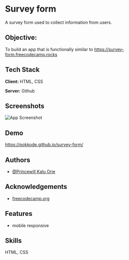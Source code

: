 # Survey form

A survey form used to collect information from users.

## Objective:

To build an app that is functionally similar to https://survey-form.freecodecamp.rocks

## Tech Stack

**Client:** HTML, CSS

**Server:** Github

## Screenshots

![App Screenshot](https://i.postimg.cc/KYb6grHV/IMG-20220802-175321.jpg)

## Demo

https://pokkode.github.io/survey-form/

## Authors

- [@Princewill Kalu Orie](https://www.github.com/pokkode)

## Acknowledgements

- [freecodecamp.org](https://www.freecodecamp.org)

## Features

- mobile responsive

## Skills

HTML, CSS

